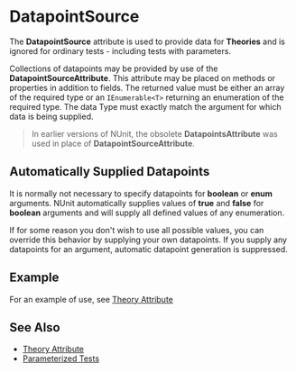 # DatapointSource

The **DatapointSource** attribute is used
to provide data for **Theories** and is ignored for ordinary
tests - including tests with parameters.

Collections of datapoints may be provided by use of the **DatapointSourceAttribute**.
This attribute may be placed on methods or
properties in addition to fields. The returned value must be
either an array of the required type or an `IEnumerable<T>` returning an enumeration
of the required type. The data Type must exactly match the argument
for which data is being supplied.

> In earlier versions of NUnit, the obsolete **DatapointsAttribute**
> was used in place of **DatapointSourceAttribute**.

## Automatically Supplied Datapoints

It is normally not necessary to specify datapoints for
**boolean** or **enum** arguments.
NUnit automatically supplies values of **true**
and **false** for **boolean** arguments and will supply all
defined values of any enumeration.

If for some reason you don't wish to use all possible values, you
can override this behavior by supplying your own datapoints. If you
supply any datapoints for an argument, automatic datapoint generation
is suppressed.

## Example

For an example of use, see [Theory Attribute](theory.md)

## See Also

* [Theory Attribute](theory.md)
* [Parameterized Tests](xref:parameterizedtests)
